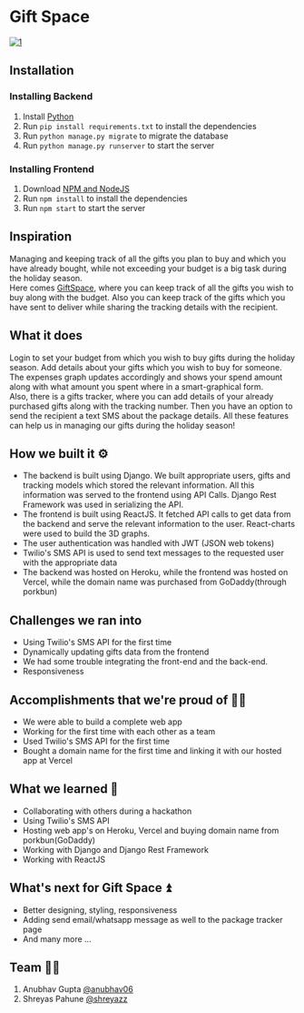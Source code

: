 # Gift Space
<a href="https://ibb.co/h2Nz6Xh"><img src="https://i.ibb.co/CVyGcJN/1.png" alt="1" border="0"></a>
## Installation

### Installing Backend
1. Install [Python](https://www.python.org/)
2. Run `pip install requirements.txt` to install the dependencies
3. Run `python manage.py migrate` to migrate the database
4. Run `python manage.py runserver` to start the server

### Installing Frontend
1. Download [NPM and NodeJS](https://nodejs.org/en/download/)
2. Run `npm install` to install the dependencies
3. Run `npm start` to start the server


## Inspiration
Managing and keeping track of all the gifts you plan to buy and which you have already bought, while not exceeding your budget is a big task during the holiday season.  
Here comes [GiftSpace](https://www.gift-space.co/), where you can keep track of all the gifts you wish to buy along with the budget. Also you can keep track of the gifts which you have sent to deliver while sharing the tracking details with the recipient.

## What it does
Login to set your budget from which you wish to buy gifts during the holiday season. Add details about your gifts which you wish to buy for someone. The expenses graph updates accordingly and shows your spend amount along with what amount you spent where in a smart-graphical form.   
Also, there is a gifts tracker, where you can add details of your already purchased gifts along with the tracking number. Then you have an option to send the recipient a text SMS about the package details.
All these features can help us in managing our gifts during the holiday season!

## How we built it ⚙️

- The backend is built using Django. We built appropriate users, gifts and tracking models which stored the relevant information. All this information was served to the frontend using API Calls. Django Rest Framework was used in serializing the API.
- The frontend is built using ReactJS. It fetched API calls to get data from the backend and serve the relevant information to the user. React-charts were used to build the 3D graphs. 
- The user authentication was handled with JWT (JSON web tokens)
- Twilio's SMS API is used to send text messages to the requested user with the appropriate data
- The backend was hosted on Heroku, while the frontend was hosted on Vercel, while the domain name was purchased from GoDaddy(through porkbun)

## Challenges we ran into 
- Using Twilio's SMS API for the first time
- Dynamically updating gifts data from the frontend
- We  had some trouble integrating the front-end and the back-end.
-  Responsiveness 

## Accomplishments that we're proud of 💪🏻
- We were able to build a complete web app
- Working for the first time with each other as a team
- Used Twilio's SMS API for the first time
- Bought a domain name for the first time and linking it with our hosted app at Vercel

## What we learned 📖
- Collaborating with others during a hackathon
- Using Twilio's SMS API
- Hosting web app's on Heroku, Vercel and buying domain name from porkbun(GoDaddy)
- Working with Django and Django Rest Framework
- Working with ReactJS 

## What's next for Gift Space ⏫
- Better designing, styling, responsiveness
- Adding send email/whatsapp message as well to the package tracker page
- And many more ...

## Team 💪🏻

1. Anubhav Gupta [@anubhav06](https://github.com/anubhav06) <br>
2. Shreyas Pahune [@shreyazz](https://github.com/shreyazz)

